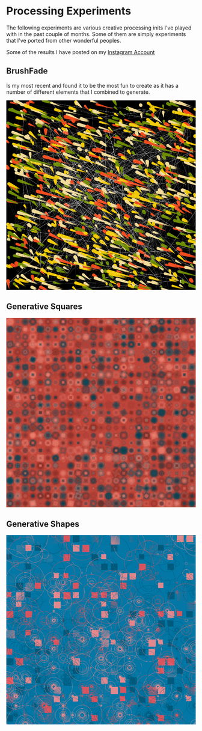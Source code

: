 # Processing Experiments 

The following experiments are various creative processing inits I've played with in the past couple of months. Some of them are simply experiments that I've ported from other wonderful peoples. 

Some of the results I have posted on my [Instagram Account](https://www.instagram.com/generate.collective/)

## BrushFade 
Is my most recent and found it to be the most fun to create as it has a number of different elements that I combined to generate. 

![BrushFade](BrushFade/20190928-171201.png)


## Generative Squares
![GenerativeSquares](GenerativeSquares/2073-65642.png)


## Generative Shapes 
![GenerativeShapes](GenerativeShape/2104.png)